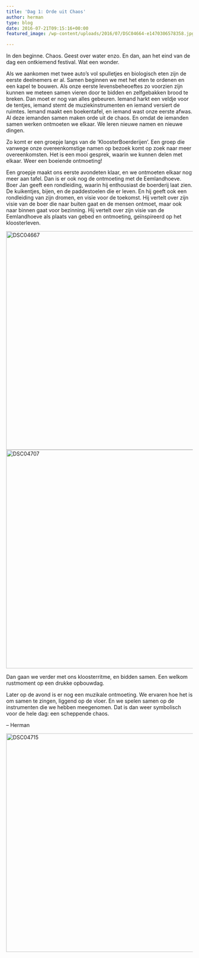 ```yaml
---
title: 'Dag 1: Orde uit Chaos'
author: herman
type: blog
date: 2016-07-21T09:15:16+00:00
featured_image: /wp-content/uploads/2016/07/DSC04664-e1470306578358.jpg

---
```

In den beginne. Chaos. Geest over water enzo. En dan, aan het eind van de dag een ontkiemend festival. Wat een wonder.

Als we aankomen met twee auto&#8217;s vol spulletjes en biologisch eten zijn de eerste deelnemers er al. Samen beginnen we met het eten te ordenen en een kapel te bouwen. Als onze eerste levensbeheoeftes zo voorzien zijn kunnen we meteen samen vieren door te bidden en zelfgebakken brood te breken. Dan moet er nog van alles gebeuren. Iemand harkt een veldje voor de tentjes, iemand stemt de muziekinstrumenten en iemand versiert de ruimtes. Iemand maakt een boekentafel, en iemand wast onze eerste afwas. Al deze iemanden samen maken orde uit de chaos. En omdat de iemanden samen werken ontmoeten we elkaar. We leren nieuwe namen en nieuwe dingen.

Zo komt er een groepje langs van de &#8216;KloosterBoerderijen&#8217;. Een groep die vanwege onze overeenkomstige namen op bezoek komt op zoek naar meer overeenkomsten. Het is een mooi gesprek, waarin we kunnen delen met elkaar. Weer een boeiende ontmoeting!

Een groepje maakt ons eerste avondeten klaar, en we ontmoeten elkaar nog meer aan tafel. Dan is er ook nog de ontmoeting met de Eemlandhoeve. Boer Jan geeft een rondleiding, waarin hij enthousiast de boerderij laat zien. De kuikentjes, bijen, en de paddestoelen die er leven. En hij geeft ook een rondleiding van zijn dromen, en visie voor de toekomst. Hij vertelt over zijn visie van de boer die naar buiten gaat en de mensen ontmoet, maar ook naar binnen gaat voor bezinning. Hij vertelt over zijn visie van de Eemlandhoeve als plaats van gebed en ontmoeting, geïnspireerd op het kloosterleven.

[<img class=" wp-image-2346 size-large aligncenter" src="http://www.kloosterboerderijfestival.nl/wp-content/uploads/2016/07/DSC04667-785x589.jpg" alt="DSC04667" width="785" height="589" />][1] [<img class="aligncenter wp-image-2348 size-large" src="http://www.kloosterboerderijfestival.nl/wp-content/uploads/2016/07/DSC04707-785x589.jpg" alt="DSC04707" width="785" height="589" />][2]

Dan gaan we verder met ons kloosterritme, en bidden samen. Een welkom rustmoment op een drukke opbouwdag.

Later op de avond is er nog een muzikale ontmoeting. We ervaren hoe het is om samen te zingen, liggend op de vloer. En we spelen samen op de instrumenten die we hebben meegenomen. Dat is dan weer symbolisch voor de hele dag: een scheppende chaos.

&#8211; Herman

[<img class="aligncenter wp-image-2349 size-large" src="http://www.kloosterboerderijfestival.nl/wp-content/uploads/2016/07/DSC04715-785x589.jpg" alt="DSC04715" width="785" height="589" />][3]

 [1]: http://www.kloosterboerderijfestival.nl/wp-content/uploads/2016/07/DSC04667.jpg
 [2]: http://www.kloosterboerderijfestival.nl/wp-content/uploads/2016/07/DSC04707.jpg
 [3]: http://www.kloosterboerderijfestival.nl/wp-content/uploads/2016/07/DSC04715.jpg